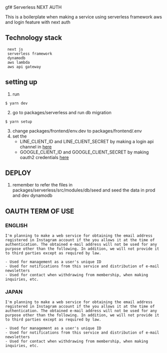 gf# Serverless NEXT AUTH

This is a boilerplate when making a service using serverless framework aws and login feature with next auth

## Technology stack

```
 next js
 serverless framework
 dynamodb
 aws lambda
 aws api gateway
```

## setting up

1. run

```
$ yarn dev
```

2. go to packages/serverless and run db migration

```
$ yarn setup
```

3. change packages/frontend/env.dev to packages/frontend/.env
4. set the
   - LINE_CLIENT_ID and LINE_CLIENT_SECRET by making a login api channel in [here](https://developers.line.biz/console/)
   - GOOGLE_CLIENT_ID and GOOGLE_CLIENT_SECRET by making oauth2 credentials [here](https://console.cloud.google.com/apis/credentials?project=ihsan-pay)

## DEPLOY

1. remember to refer the files in packages/serverless/src/modules/db/seed and seed the data in prod and dev dynamodb

## OAUTH TERM OF USE

### ENGLISH

```
I'm planning to make a web service for obtaining the email address registered in Instagram account if the you allows it at the time of authentication. The obtained e-mail address will not be used for any purpose other than the following. In addition, we will not provide it to third parties except as required by law.

- Used for management as a user's unique ID
- Used for notifications from this service and distribution of e-mail newsletters
- Used for contact when withdrawing from membership, when making inquiries, etc.
```

### JAPAN

```
I'm planning to make a web service for obtaining the email address registered in Instagram account if the you allows it at the time of authentication. The obtained e-mail address will not be used for any purpose other than the following. In addition, we will not provide it to third parties except as required by law.

- Used for management as a user's unique ID
- Used for notifications from this service and distribution of e-mail newsletters
- Used for contact when withdrawing from membership, when making inquiries, etc.
```
